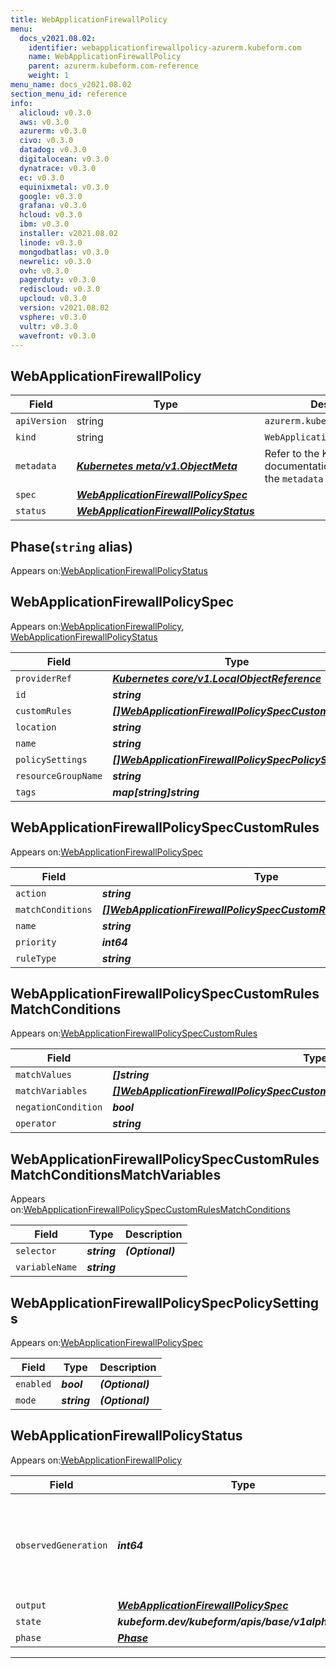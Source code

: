```yaml
---
title: WebApplicationFirewallPolicy
menu:
  docs_v2021.08.02:
    identifier: webapplicationfirewallpolicy-azurerm.kubeform.com
    name: WebApplicationFirewallPolicy
    parent: azurerm.kubeform.com-reference
    weight: 1
menu_name: docs_v2021.08.02
section_menu_id: reference
info:
  alicloud: v0.3.0
  aws: v0.3.0
  azurerm: v0.3.0
  civo: v0.3.0
  datadog: v0.3.0
  digitalocean: v0.3.0
  dynatrace: v0.3.0
  ec: v0.3.0
  equinixmetal: v0.3.0
  google: v0.3.0
  grafana: v0.3.0
  hcloud: v0.3.0
  ibm: v0.3.0
  installer: v2021.08.02
  linode: v0.3.0
  mongodbatlas: v0.3.0
  newrelic: v0.3.0
  ovh: v0.3.0
  pagerduty: v0.3.0
  rediscloud: v0.3.0
  upcloud: v0.3.0
  version: v2021.08.02
  vsphere: v0.3.0
  vultr: v0.3.0
  wavefront: v0.3.0
---
```


## WebApplicationFirewallPolicy
| Field | Type | Description |
| ------ | ----- | ----------- |
| `apiVersion` | string | `azurerm.kubeform.com/v1alpha1` |
|    `kind` | string | `WebApplicationFirewallPolicy` |
| `metadata` | ***[Kubernetes meta/v1.ObjectMeta](https://v1-18.docs.kubernetes.io/docs/reference/generated/kubernetes-api/v1.18/#objectmeta-v1-meta)***|Refer to the Kubernetes API documentation for the fields of the `metadata` field.|
| `spec` | ***[WebApplicationFirewallPolicySpec](#webapplicationfirewallpolicyspec)***||
| `status` | ***[WebApplicationFirewallPolicyStatus](#webapplicationfirewallpolicystatus)***||
## Phase(`string` alias)

Appears on:[WebApplicationFirewallPolicyStatus](#webapplicationfirewallpolicystatus)

## WebApplicationFirewallPolicySpec

Appears on:[WebApplicationFirewallPolicy](#webapplicationfirewallpolicy), [WebApplicationFirewallPolicyStatus](#webapplicationfirewallpolicystatus)

| Field | Type | Description |
| ------ | ----- | ----------- |
| `providerRef` | ***[Kubernetes core/v1.LocalObjectReference](https://v1-18.docs.kubernetes.io/docs/reference/generated/kubernetes-api/v1.18/#localobjectreference-v1-core)***||
| `id` | ***string***||
| `customRules` | ***[[]WebApplicationFirewallPolicySpecCustomRules](#webapplicationfirewallpolicyspeccustomrules)***| ***(Optional)*** |
| `location` | ***string***||
| `name` | ***string***||
| `policySettings` | ***[[]WebApplicationFirewallPolicySpecPolicySettings](#webapplicationfirewallpolicyspecpolicysettings)***| ***(Optional)*** |
| `resourceGroupName` | ***string***||
| `tags` | ***map[string]string***| ***(Optional)*** |
## WebApplicationFirewallPolicySpecCustomRules

Appears on:[WebApplicationFirewallPolicySpec](#webapplicationfirewallpolicyspec)

| Field | Type | Description |
| ------ | ----- | ----------- |
| `action` | ***string***||
| `matchConditions` | ***[[]WebApplicationFirewallPolicySpecCustomRulesMatchConditions](#webapplicationfirewallpolicyspeccustomrulesmatchconditions)***||
| `name` | ***string***| ***(Optional)*** |
| `priority` | ***int64***||
| `ruleType` | ***string***||
## WebApplicationFirewallPolicySpecCustomRulesMatchConditions

Appears on:[WebApplicationFirewallPolicySpecCustomRules](#webapplicationfirewallpolicyspeccustomrules)

| Field | Type | Description |
| ------ | ----- | ----------- |
| `matchValues` | ***[]string***||
| `matchVariables` | ***[[]WebApplicationFirewallPolicySpecCustomRulesMatchConditionsMatchVariables](#webapplicationfirewallpolicyspeccustomrulesmatchconditionsmatchvariables)***||
| `negationCondition` | ***bool***| ***(Optional)*** |
| `operator` | ***string***||
## WebApplicationFirewallPolicySpecCustomRulesMatchConditionsMatchVariables

Appears on:[WebApplicationFirewallPolicySpecCustomRulesMatchConditions](#webapplicationfirewallpolicyspeccustomrulesmatchconditions)

| Field | Type | Description |
| ------ | ----- | ----------- |
| `selector` | ***string***| ***(Optional)*** |
| `variableName` | ***string***||
## WebApplicationFirewallPolicySpecPolicySettings

Appears on:[WebApplicationFirewallPolicySpec](#webapplicationfirewallpolicyspec)

| Field | Type | Description |
| ------ | ----- | ----------- |
| `enabled` | ***bool***| ***(Optional)*** |
| `mode` | ***string***| ***(Optional)*** |
## WebApplicationFirewallPolicyStatus

Appears on:[WebApplicationFirewallPolicy](#webapplicationfirewallpolicy)

| Field | Type | Description |
| ------ | ----- | ----------- |
| `observedGeneration` | ***int64***| ***(Optional)*** Resource generation, which is updated on mutation by the API Server.|
| `output` | ***[WebApplicationFirewallPolicySpec](#webapplicationfirewallpolicyspec)***| ***(Optional)*** |
| `state` | ***kubeform.dev/kubeform/apis/base/v1alpha1.State***| ***(Optional)*** |
| `phase` | ***[Phase](#phase)***| ***(Optional)*** |
---
